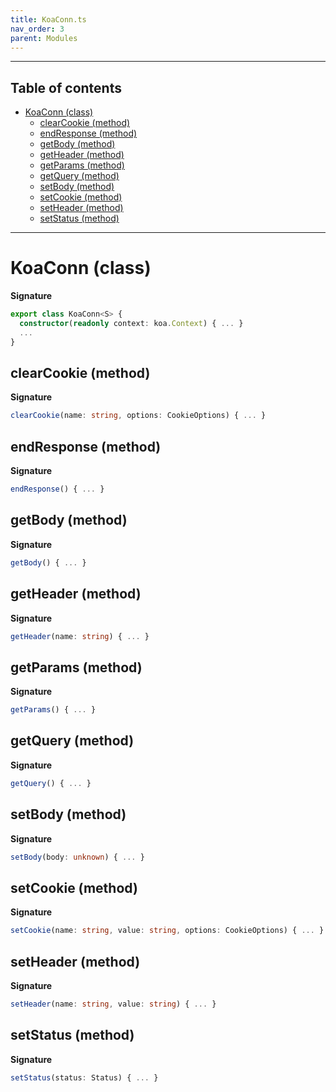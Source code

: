 ```yaml
---
title: KoaConn.ts
nav_order: 3
parent: Modules
---
```


---

<h2 class="text-delta">Table of contents</h2>

- [KoaConn (class)](#koaconn-class)
  - [clearCookie (method)](#clearcookie-method)
  - [endResponse (method)](#endresponse-method)
  - [getBody (method)](#getbody-method)
  - [getHeader (method)](#getheader-method)
  - [getParams (method)](#getparams-method)
  - [getQuery (method)](#getquery-method)
  - [setBody (method)](#setbody-method)
  - [setCookie (method)](#setcookie-method)
  - [setHeader (method)](#setheader-method)
  - [setStatus (method)](#setstatus-method)

---

# KoaConn (class)

**Signature**

```ts
export class KoaConn<S> {
  constructor(readonly context: koa.Context) { ... }
  ...
}
```

## clearCookie (method)

**Signature**

```ts
clearCookie(name: string, options: CookieOptions) { ... }
```

## endResponse (method)

**Signature**

```ts
endResponse() { ... }
```

## getBody (method)

**Signature**

```ts
getBody() { ... }
```

## getHeader (method)

**Signature**

```ts
getHeader(name: string) { ... }
```

## getParams (method)

**Signature**

```ts
getParams() { ... }
```

## getQuery (method)

**Signature**

```ts
getQuery() { ... }
```

## setBody (method)

**Signature**

```ts
setBody(body: unknown) { ... }
```

## setCookie (method)

**Signature**

```ts
setCookie(name: string, value: string, options: CookieOptions) { ... }
```

## setHeader (method)

**Signature**

```ts
setHeader(name: string, value: string) { ... }
```

## setStatus (method)

**Signature**

```ts
setStatus(status: Status) { ... }
```
